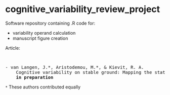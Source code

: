 # cognitive_variability_review_project

Software repository containing .R code for:
- variability operand calculation
- manuscript figure creation

Article:

<br>
<pre>
- van Langen, J.*, Aristodemou, M.*, & Kievit, R. A.
    Cognitive variability on stable ground: Mapping the state of fluctuations in development
    <b>in preparation</b>
</pre>

`*` These authors contributed equally

